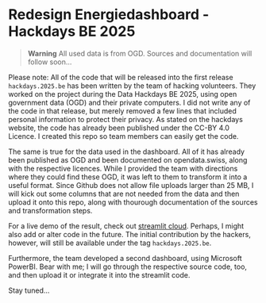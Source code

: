 # Redesign Energiedashboard - Hackdays BE 2025

> **Warning**
All used data is from OGD. Sources and documentation will follow soon...

Please note: All of the code that will be released into the first release `hackdays.2025.be` has been written by the team of hacking volunteers. They worked on the project during the Data Hackdays BE 2025, using open government data (OGD) and their private computers. I did not write any of the code in that release, but merely removed a few lines that included personal information to protect their privacy. As stated on the hackdays website, the code has already been published under the CC-BY 4.0 Licence. I created this repo so team members can easily get the code.

The same is true for the data used in the dashboard. All of it has already been published as OGD and been documented on opendata.swiss, along with the respective licences. While I provided the team with directions where they could find these OGD, it was left to them to transform it into a useful format. Since Github does not allow file uploads larger than 25 MB, I will kick out some columns that are not needed from the data and then upload it onto this repo, along with thourough documentation of the sources and transformation steps.

For a live demo of the result, check out [streamlit cloud](https://redesign-energy-dashboard.streamlit.app/). Perhaps, I might also add or alter code in the future. The initial contribution by the hackers, however, will still be available under the tag `hackdays.2025.be`.

Furthermore, the team developed a second dashboard, using Microsoft PowerBI. Bear with me; I will go through the respective source code, too, and then upload it or integrate it into the streamlit code.

Stay tuned...